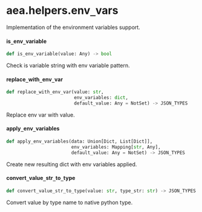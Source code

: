 <a id="aea.helpers.env_vars"></a>

# aea.helpers.env`_`vars

Implementation of the environment variables support.

<a id="aea.helpers.env_vars.is_env_variable"></a>

#### is`_`env`_`variable

```python
def is_env_variable(value: Any) -> bool
```

Check is variable string with env variable pattern.

<a id="aea.helpers.env_vars.replace_with_env_var"></a>

#### replace`_`with`_`env`_`var

```python
def replace_with_env_var(value: str,
                         env_variables: dict,
                         default_value: Any = NotSet) -> JSON_TYPES
```

Replace env var with value.

<a id="aea.helpers.env_vars.apply_env_variables"></a>

#### apply`_`env`_`variables

```python
def apply_env_variables(data: Union[Dict, List[Dict]],
                        env_variables: Mapping[str, Any],
                        default_value: Any = NotSet) -> JSON_TYPES
```

Create new resulting dict with env variables applied.

<a id="aea.helpers.env_vars.convert_value_str_to_type"></a>

#### convert`_`value`_`str`_`to`_`type

```python
def convert_value_str_to_type(value: str, type_str: str) -> JSON_TYPES
```

Convert value by type name to native python type.

